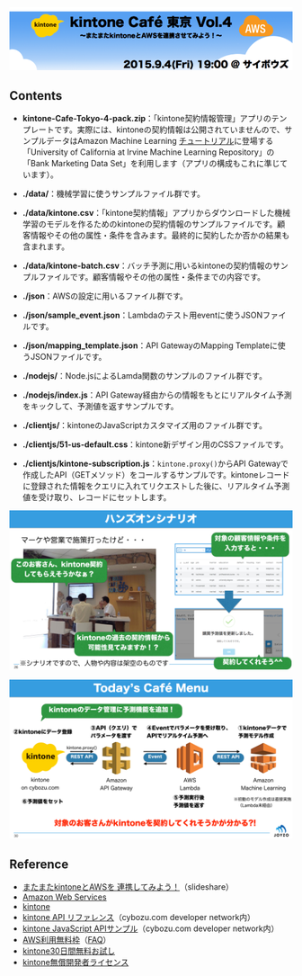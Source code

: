 ![kintoneCafeTitle](image/kintone-cafe-tokyo-4_logo.png)

## Contents
* **kintone-Cafe-Tokyo-4-pack.zip**：「kintone契約情報管理」アプリのテンプレートです。実際には、kintoneの契約情報は公開されていませんので、サンプルデータはAmazon Machine Learning [チュートリアル](http://docs.aws.amazon.com/machine-learning/latest/dg/tutorial.html)に登場する「University of California at Irvine Machine Learning Repository」の「Bank Marketing Data Set」を利用します（アプリの構成もこれに準じています）。

* **./data/**：機械学習に使うサンプルファイル群です。

* **./data/kintone.csv**：「kintone契約情報」アプリからダウンロードした機械学習のモデルを作るためのkintoneの契約情報のサンプルファイルです。顧客情報やその他の属性・条件を含みます。最終的に契約したか否かの結果も含まれます。

* **./data/kintone-batch.csv**：バッチ予測に用いるkintoneの契約情報のサンプルファイルです。顧客情報やその他の属性・条件までの内容です。

* **./json**：AWSの設定に用いるファイル群です。

* **./json/sample_event.json**：Lambdaのテスト用eventに使うJSONファイルです。

* **./json/mapping_template.json**：API GatewayのMapping Templateに使うJSONファイルです。

* **./nodejs/**：Node.jsによるLamda関数のサンプルのファイル群です。

* **./nodejs/index.js**：API Gateway経由からの情報をもとにリアルタイム予測をキックして、予測値を返すサンプルです。

* **./clientjs/**：kintoneのJavaScriptカスタマイズ用のファイル群です。

* **./clientjs/51-us-default.css**：kintone新デザイン用のCSSファイルです。

* **./clientjs/kintone-subscription.js**：`kintone.proxy()`からAPI Gatewayで作成したAPI（GETメソッド）をコールするサンプルです。kintoneレコードに登録された情報をクエリに入れてリクエストした後に、リアルタイム予測値を受け取り、レコードにセットします。

![kintone-ml](image/kintone-ml.jpg)

![kintone-aws-coop](image/kintone-aws-coop.jpg)

## Reference
* [またまたkintoneとAWSを
連携してみよう！](https://www.slideshare.net/yamaryu0508b/kintone-caf-vol4-kintone-aws-api-gatewaylambdamachine-learning-52406500)（slideshare）
* [Amazon Web Services](http://aws.amazon.com/jp/)
* [kintone](https://kintone.cybozu.com/jp/)
* [kintone API リファレンス](https://cybozudev.zendesk.com/hc/ja/categories/200147600)（cybozu.com developer network内）
* [kintone JavaScript APIサンプル](https://cybozudev.zendesk.com/hc/ja/sections/200263970)（cybozu.com developer network内）
* [AWS利用無料枠](http://aws.amazon.com/jp/free/)（[FAQ](http://aws.amazon.com/jp/free/faqs/)）
* [kintone30日間無料お試し](https://kintone.cybozu.com/jp/trial/)
* [kintone無償開発者ライセンス](https://cybozudev.zendesk.com/hc/ja/articles/200720464)
